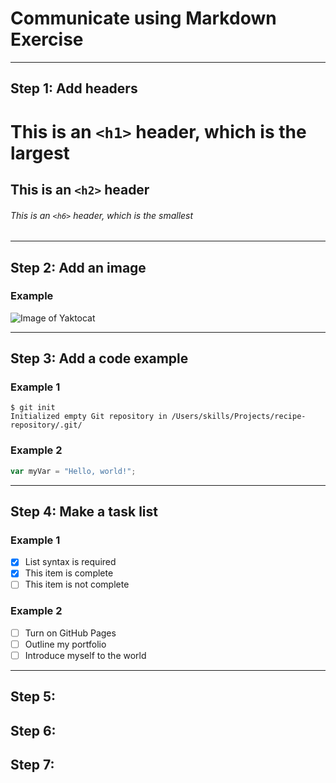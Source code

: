 # Communicate using Markdown Exercise 
---
## Step 1: Add headers

# This is an `<h1>` header, which is the largest

## This is an `<h2>` header

###### This is an `<h6>` header, which is the smallest
---
## Step 2: Add an image

### Example

![Image of Yaktocat](https://octodex.github.com/images/yaktocat.png)

---

## Step 3: Add a code example

### Example 1

```
$ git init
Initialized empty Git repository in /Users/skills/Projects/recipe-repository/.git/
```

### Example 2

``` javascript
var myVar = "Hello, world!";
```
---
## Step 4: Make a task list

### Example 1
- [x] List syntax is required
- [x] This item is complete
- [ ] This item is not complete

### Example 2
- [ ] Turn on GitHub Pages
- [ ] Outline my portfolio
- [ ] Introduce myself to the world
---
## Step 5:


## Step 6:


## Step 7:
